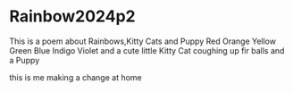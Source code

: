 # Rainbow2024p2
This is a poem about Rainbows,Kitty Cats and Puppy
Red
Orange
Yellow
Green
Blue
Indigo
Violet
and a cute little Kitty Cat coughing up fir balls and a Puppy

this is me making a change at home
